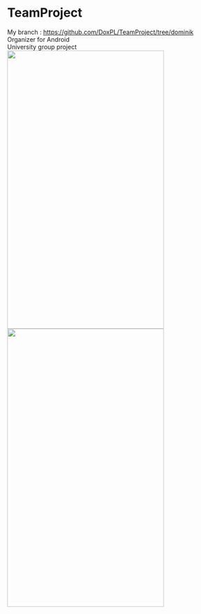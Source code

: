 # TeamProject
My branch : https://github.com/DoxPL/TeamProject/tree/dominik <br />
Organizer for Android <br />
University group project <br />
<img src = "https://uc4f85cee0119e9bbe50cc704c4c.previews.dropboxusercontent.com/p/thumb/AAXEmqygW5Mco_osCOC86DcyEqagkaVVzKcSidsqtH6ON36_FqsXuvb4BlNBWdhjliQUiXzzXPXmOdpkMZT3qKj92SY-Tv6r-jq68qCCpynXjHap0bWCd3xDL-aU9yB7LeOEQzLZUFppQTsnJsRaON-RZUPMlXgRijyIgYGTr6RjbxXgxmJf4HuAb9b-oZQBs_l0qnBNCHWRzNPdKKZkyWz_Vd7mpzr6EXVcrHAoF19Q7fScBzSsno5-YtSx2P9y-FcMD_Keb0UUEgF9U_aHKe0X/p.png?size=1600x1200&size_mode=3" width = "360" height = "640" />
<img src = "https://uc58fc23bad528edb0bbfd575e9e.previews.dropboxusercontent.com/p/thumb/AAWNi7O-Y2qypXNIdWyZFiieEQvoVzFYfagbhRp7P7O-fBpBpBGXqKyrau4x3ZYbO7Ujtg6MTO8W2PIduYwTUUQTDjYAAeKDcTRLDbXN0ihyLVEaVPgbBHQZ1qPK655ypPUsHZxIYO7YhyuKa0nfVWg8B81TrAdzEf5Ty-uwBEv6UYMBV4-hKMzrRG4rcaN6yz464h_V9jA4_yuO_YeEz3LWiT_kW4nz-T_gjg0spV7OB8UHc8Av9qJUEp1XhaWaVZfZmApxhegY2KC0gRbodyZG/p.png?size_mode=5" width = "360" height = "640" />
